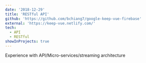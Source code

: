 ```yaml
---
date: '2018-12-29'
title: 'RESTful API'
github: 'https://github.com/bchiang7/google-keep-vue-firebase'
external: 'https://keep-vue.netlify.com/'
tech:
  - API
  - RESTful
showInProjects: true
---
```


Experience with API/Micro-services/streaming architecture
